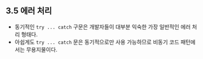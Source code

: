 ## 3.5 에러 처리
- 동기적인 `try ... catch` 구문은 개발자들이 대부분 익숙한 가장 일반적인 에러 처리 형태다.
- 아쉽게도 `try ... catch` 문은 동기적으로만 사용 가능하므로 비동기 코드 패턴에서는 무용지물이다.
